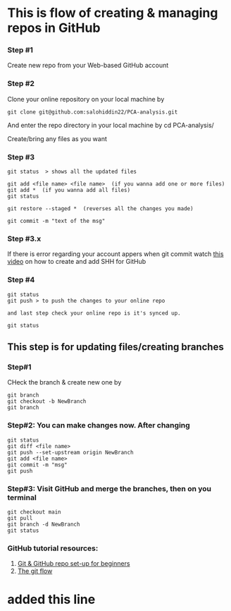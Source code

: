 # This is flow of creating & managing repos in GitHub
### Step #1
Create new repo from your Web-based GitHub account

### Step #2

Clone your online repository on your local machine by 
```
git clone git@github.com:salohiddin22/PCA-analysis.git

```

And enter the repo directory in your local machine by cd PCA-analysis/

Create/bring any files as you want

### Step #3
```
git status  > shows all the updated files

git add <file name> <file name>  (if you wanna add one or more files)
git add *  (if you wanna add all files)
git status

git restore --staged *  (reverses all the changes you made) 

git commit -m "text of the msg"
```

### Step #3.x

If there is error regarding your account appers when git commit watch [this video](https://youtu.be/3wAaPNxgLHI?si=Yarxhgsj25RTkMHI) on how to create and add SHH for GitHub


### Step #4
```
git status
git push > to push the changes to your online repo

and last step check your online repo is it's synced up.

git status
```

## This step is for updating files/creating branches

### Step#1
CHeck the branch & create new one by
```
git branch
git checkout -b NewBranch
git branch
```

### Step#2: You can make changes now. After changing

```
git status
git diff <file name>
git push --set-upstream origin NewBranch 
git add <file name>
git commit -m "msg"
git push
```

### Step#3: Visit GitHub and merge the branches, then on you terminal

```
git checkout main
git pull
git branch -d NewBranch
git status
```


### GitHub tutorial resources:

1. [Git & GitHub repo set-up for beginners](https://youtu.be/jTHhMSxQTNI?si=dyrvXEz_c0iR-hky)
2. [The git flow](https://youtu.be/zTgXYR4PZ04?si=u3kfzdwt7Q7TRJoU)

# added this line